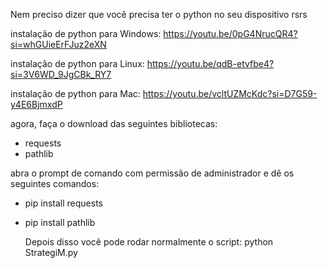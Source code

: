 Nem preciso dizer que você precisa ter o python no seu dispositivo rsrs

instalação de python para Windows: https://youtu.be/0pG4NrucQR4?si=whGUieErFJuz2eXN

instalação de python para Linux: https://youtu.be/qdB-etvfbe4?si=3V6WD_9JgCBk_RY7

instalação de python para Mac: https://youtu.be/vcltUZMcKdc?si=D7G59-y4E6BjmxdP

agora, faça o download das seguintes bibliotecas:

- requests
- pathlib

abra o prompt de comando com permissão de administrador e dê os seguintes comandos:

- pip install requests

- pip install pathlib


  Depois disso você pode rodar normalmente o script:
  python StrategiM.py
